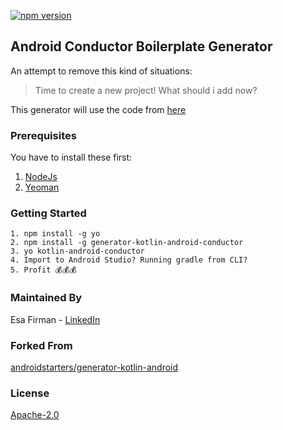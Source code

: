 [![npm version](https://badge.fury.io/js/generator-kotlin-android-conductor.svg)](https://badge.fury.io/js/generator-kotlin-android-conductor)

## Android Conductor Boilerplate Generator 

An attempt to remove this kind of situations:

> Time to create a new project! What should i add now? 

This generator will use the code from [here](https://github.com/esafirm/android-conductor-boilerplate)

### Prerequisites

You have to install these first: 

1. [NodeJs](https://nodejs.org/en/)
2. [Yeoman](http://yeoman.io/)

### Getting Started

```
1. npm install -g yo 
2. npm install -g generator-kotlin-android-conductor
3. yo kotlin-android-conductor
4. Import to Android Studio? Running gradle from CLI?
5. Profit 💰💰💰
```

### Maintained By

Esa Firman - [LinkedIn](https://www.linkedin.com/in/esa-firman-01b8096b/)  

### Forked From

[androidstarters/generator-kotlin-android](https://github.com/androidstarters/generator-kotlin-android)

### License 

[Apache-2.0](https://github.com/esafirm/generator-android-conductor/blob/master/LICENSE)